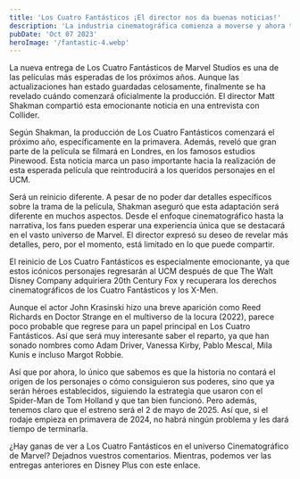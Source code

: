```yaml
---
title: 'Los Cuatro Fantásticos ¡El director nos da buenas noticias!'
description: 'La industria cinematográfica comienza a moverse y ahora tenemos novedades alentadoras sobre el reinicio de Los Cuatro Fantásticos del UCM..'
pubDate: 'Oct 07 2023'
heroImage: '/fantastic-4.webp'
---
```


La nueva entrega de Los Cuatro Fantásticos de Marvel Studios es una de las películas más esperadas de los próximos años. Aunque las actualizaciones han estado guardadas celosamente, finalmente se ha revelado cuándo comenzará oficialmente la producción. El director Matt Shakman compartió esta emocionante noticia en una entrevista con Collider.

Según Shakman, la producción de Los Cuatro Fantásticos comenzará el próximo año, específicamente en la primavera. Además, reveló que gran parte de la película se filmará en Londres, en los famosos estudios Pinewood. Esta noticia marca un paso importante hacia la realización de esta esperada película que reintroducirá a los queridos personajes en el UCM.

Será un reinicio diferente.
A pesar de no poder dar detalles específicos sobre la trama de la película, Shakman aseguró que esta adaptación será diferente en muchos aspectos. Desde el enfoque cinematográfico hasta la narrativa, los fans pueden esperar una experiencia única que se destacará en el vasto universo de Marvel. El director expresó su deseo de revelar más detalles, pero, por el momento, está limitado en lo que puede compartir.

El reinicio de Los Cuatro Fantásticos es especialmente emocionante, ya que estos icónicos personajes regresarán al UCM después de que The Walt Disney Company adquiriera 20th Century Fox y recuperara los derechos cinematográficos de los Cuatro Fantásticos y los X-Men.

Aunque el actor John Krasinski hizo una breve aparición como Reed Richards en Doctor Strange en el multiverso de la locura (2022), parece poco probable que regrese para un papel principal en Los Cuatro Fantásticos. Así que será muy interesante saber el reparto, ya que han sonado nombres como Adam Driver, Vanessa Kirby, Pablo Mescal, Mila Kunis e incluso Margot Robbie.

Así que por ahora, lo único que sabemos es que la historia no contará el origen de los personajes o cómo consiguieron sus poderes, sino que ya serán héroes establecidos, siguiendo la estrategia que usaron con el Spider-Man de Tom Holland y que tan bien funcionó. Pero además, tenemos claro que el estreno será el 2 de mayo de 2025. Así que, si el rodaje empieza en primavera de 2024, no habrá ningún problema y les dará tiempo de terminarla.

¿Hay ganas de ver a Los Cuatro Fantásticos en el universo Cinematográfico de Marvel? Dejadnos vuestros comentarios. Mientras, podemos ver las entregas anteriores en Disney Plus con este enlace.